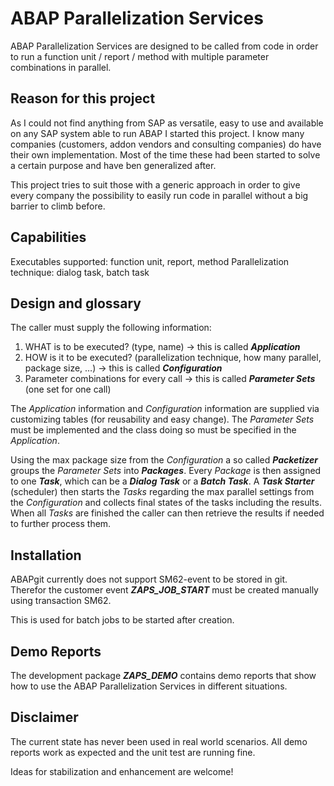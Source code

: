 # ABAP Parallelization Services
ABAP Parallelization Services are designed to be called from code in order to run a function unit / report / method with multiple parameter combinations in parallel.

## Reason for this project
As I could not find anything from SAP as versatile, easy to use and available on any SAP system able to run ABAP I started this project. I know many companies (customers, addon vendors and consulting companies) do have their own implementation. Most of the time these had been started to solve a certain purpose and have ben generalized after.

This project tries to suit those with a generic approach in order to give every company the possibility to easily run code in parallel without a big barrier to climb before.

## Capabilities
Executables supported: function unit, report, method
Parallelization technique: dialog task, batch task

## Design and glossary
The caller must supply the following information:
1.	WHAT is to be executed? (type, name) &rarr; this is called ***Application***
2.	HOW is it to be executed? (parallelization technique, how many parallel, package size, …) &rarr; this is called ***Configuration***
3.	Parameter combinations for every call &rarr; this is called ***Parameter Sets*** (one set for one call)

The *Application* information and *Configuration* information are supplied via customizing tables (for reusability and easy change). The *Parameter Sets* must be implemented and the class doing so must be specified in the *Application*.

Using the max package size from the *Configuration* a so called ***Packetizer*** groups the *Parameter Sets* into ***Packages***. Every *Package* is then assigned to one ***Task***, which can be a ***Dialog Task*** or a ***Batch Task***. A ***Task Starter*** (scheduler) then starts the *Tasks* regarding the max parallel settings from the *Configuration* and collects final states of the tasks including the results. When all *Tasks* are finished the caller can then retrieve the results if needed to further process them.

## Installation
ABAPgit currently does not support SM62-event to be stored in git. Therefor the customer event ***ZAPS_JOB_START*** must be created manually using transaction SM62. 

This is used for batch jobs to be started after creation.

## Demo Reports
The development package ***ZAPS_DEMO*** contains demo reports that show how to use the ABAP Parallelization Services in different situations.

## Disclaimer
The current state has never been used in real world scenarios. All demo reports work as expected and the unit test are running fine.

Ideas for stabilization and enhancement are welcome!
